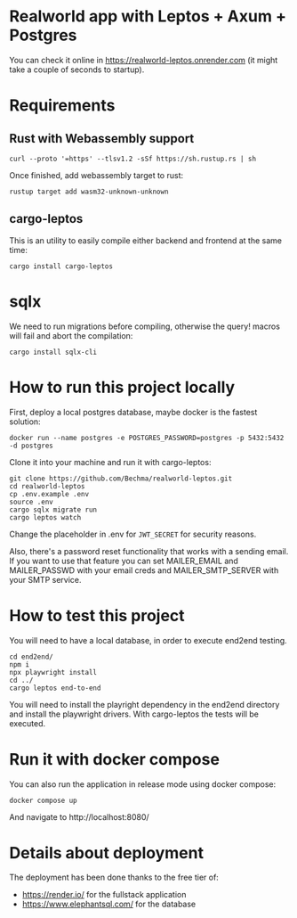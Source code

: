 # Realworld app with Leptos + Axum + Postgres

You can check it online in https://realworld-leptos.onrender.com (it might take a couple of seconds to startup).

# Requirements

## Rust with Webassembly support

`curl --proto '=https' --tlsv1.2 -sSf https://sh.rustup.rs | sh`

Once finished, add webassembly target to rust:

`rustup target add wasm32-unknown-unknown`

## cargo-leptos

This is an utility to easily compile either backend and frontend at the same time:

`cargo install cargo-leptos`

# sqlx

We need to run migrations before compiling, otherwise the query! macros will fail and abort the compilation:

`cargo install sqlx-cli`

# How to run this project locally

First, deploy a local postgres database, maybe docker is the fastest solution:

`docker run --name postgres -e POSTGRES_PASSWORD=postgres -p 5432:5432 -d postgres`

Clone it into your machine and run it with cargo-leptos:

```
git clone https://github.com/Bechma/realworld-leptos.git
cd realworld-leptos
cp .env.example .env
source .env
cargo sqlx migrate run
cargo leptos watch
```

Change the placeholder in .env for `JWT_SECRET` for security reasons.

Also, there's a password reset functionality that works with a sending email. If you want
to use that feature you can set MAILER_EMAIL and MAILER_PASSWD with your email creds
and MAILER_SMTP_SERVER with your SMTP service.

# How to test this project

You will need to have a local database, in order to execute end2end testing.

```
cd end2end/
npm i
npx playwright install
cd ../
cargo leptos end-to-end
```

You will need to install the playright dependency in the end2end directory and
install the playwright drivers. With cargo-leptos the tests will be executed.

# Run it with docker compose

You can also run the application in release mode using docker compose:

`docker compose up`

And navigate to http://localhost:8080/

# Details about deployment

The deployment has been done thanks to the free tier of:

- https://render.io/ for the fullstack application
- https://www.elephantsql.com/ for the database

